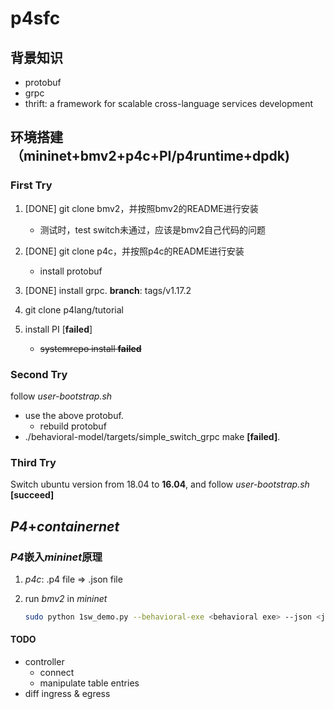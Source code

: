 # p4sfc

## 背景知识

- protobuf
- grpc
- thrift: a framework for scalable cross-language services development

## 环境搭建（mininet+bmv2+p4c+PI/p4runtime+dpdk)

### First Try

1. [DONE] git clone bmv2，并按照bmv2的README进行安装
   - 测试时，test switch未通过，应该是bmv2自己代码的问题
2. [DONE] git clone p4c，并按照p4c的README进行安装
   - install protobuf

3. [DONE] install grpc. **branch**: tags/v1.17.2
4. git clone p4lang/tutorial
5. install PI [**failed**]
   - ~~systemrepo install **failed**~~

### Second Try

follow *user-bootstrap.sh*

- use the above protobuf.
  - rebuild protobuf
- ./behavioral-model/targets/simple_switch_grpc make **[failed]**.

### Third Try

Switch ubuntu version from 18.04 to **16.04**, and follow *user-bootstrap.sh*
**[succeed]**

## *P4*+*containernet*

### *P4*嵌入*mininet*原理

1. *p4c*: .p4 file => .json file

2. run *bmv2* in *mininet*

   ```bash
   sudo python 1sw_demo.py --behavioral-exe <behavioral exe> --json <json file(compiled from p4)>
   ```

#### TODO

- controller
  - connect
  - manipulate table entries
- diff ingress & egress
